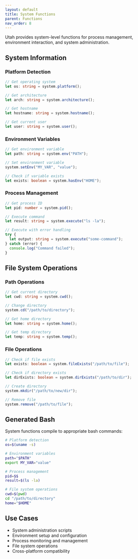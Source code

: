 ```yaml
---
layout: default
title: System Functions
parent: Functions
nav_order: 8
---
```


Utah provides system-level functions for process management, environment interaction, and system administration.

## System Information

### Platform Detection

```typescript
// Get operating system
let os: string = system.platform();

// Get architecture
let arch: string = system.architecture();

// Get hostname
let hostname: string = system.hostname();

// Get current user
let user: string = system.user();
```

### Environment Variables

```typescript
// Get environment variable
let path: string = system.env("PATH");

// Set environment variable
system.setEnv("MY_VAR", "value");

// Check if variable exists
let exists: boolean = system.hasEnv("HOME");
```

### Process Management

```typescript
// Get process ID
let pid: number = system.pid();

// Execute command
let result: string = system.execute("ls -la");

// Execute with error handling
try {
  let output: string = system.execute("some-command");
} catch (error) {
  console.log("Command failed");
}
```

## File System Operations

### Path Operations

```typescript
// Get current directory
let cwd: string = system.cwd();

// Change directory
system.cd("/path/to/directory");

// Get home directory
let home: string = system.home();

// Get temp directory
let temp: string = system.temp();
```

### File Operations

```typescript
// Check if file exists
let exists: boolean = system.fileExists("/path/to/file");

// Check if directory exists
let dirExists: boolean = system.dirExists("/path/to/dir");

// Create directory
system.mkdir("/path/to/new/dir");

// Remove file
system.remove("/path/to/file");
```

## Generated Bash

System functions compile to appropriate bash commands:

```bash
# Platform detection
os=$(uname -s)

# Environment variables
path="$PATH"
export MY_VAR="value"

# Process management
pid=$$
result=$(ls -la)

# File system operations
cwd=$(pwd)
cd "/path/to/directory"
home="$HOME"
```

## Use Cases

- System administration scripts
- Environment setup and configuration
- Process monitoring and management
- File system operations
- Cross-platform compatibility
